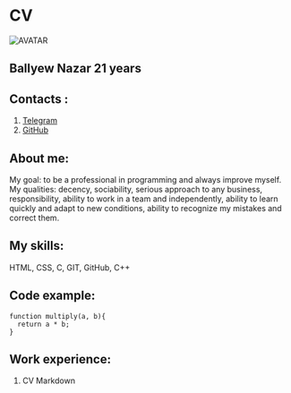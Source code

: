 # **CV**

![AVATAR](../in-yan-glavnaya.jpg)

## **Ballyew Nazar 21 years**

## **Contacts :**

1. [Telegram](https://t.me/MaierDan)
2. [GitHub](https://github.com/19Nazar)

## About me:

My goal: to be a professional in programming and always improve myself.
My qualities: decency, sociability, serious approach to any business, responsibility, ability to work in a team and independently, ability to learn quickly and adapt to new conditions, ability to recognize my mistakes and correct them.

## My skills:

HTML, CSS, C, GIT, GitHub, C++

## Сode example:

```
function multiply(a, b){
  return a * b;
}
```

## Work experience:

1. CV
   Markdown
